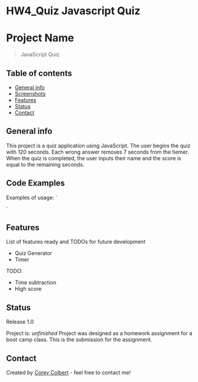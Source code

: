 # HW4_Quiz Javascript Quiz
# Project Name
> JavaScript Quiz

## Table of contents
* [General info](#general-info)
* [Screenshots](#screenshots)
* [Features](#features)
* [Status](#status)
* [Contact](#contact)

## General info
This project is a quiz application using JavaScript.  The user begins the quiz with 120 seconds.  Each wrong answer removes 7 seconds from the tiemer.  When the quiz is completed, the user inputs their name and the score is equal to the remaining seconds.



## Code Examples
Examples of usage:
`

  `

## Features
List of features ready and TODOs for future development
* Quiz Generator
* Timer

TODO:
* Time subtraction
* High score

## Status
Release 1.0

Project is: _unfinished_ Project was designed as a homework assignment for a boot camp class.  This is the submission for the assignment.

## Contact
Created by [Corey Colbert](cdcolbert10@gmail.com) - feel free to contact me!